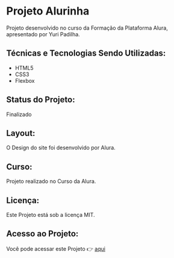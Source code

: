 # Projeto Alurinha




Projeto desenvolvido no curso da Formação da Plataforma Alura, apresentado por Yuri Padilha.

## Técnicas e Tecnologias Sendo Utilizadas:

* HTML5
* CSS3
* Flexbox

## Status do Projeto:

Finalizado

## Layout:

O Design do site foi desenvolvido por Alura.

## Curso:

Projeto realizado no Curso da Alura.

## Licença:

Este Projeto está sob a licença MIT.

## Acesso ao Projeto:

Você pode acessar este Projeto 👉 [aqui](https://projeto-bookshelf.vercel.app/)
